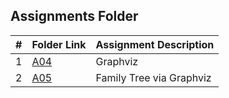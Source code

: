 ##  Assignments Folder

|   #   | Folder Link                                                                                 | Assignment Description   |
| :---: | ------------------------------------------------------------------------------------------- | ------------------------ |
|   1   | [A04](https://github.com/klpulliam-37/4883-SoftwareTools-Pulliam/tree/main/Assignments/A04) | Graphviz                 |
|   2   | [A05](https://github.com/klpulliam-37/4883-SoftwareTools-Pulliam/tree/main/Assignments/A05) | Family Tree via Graphviz |